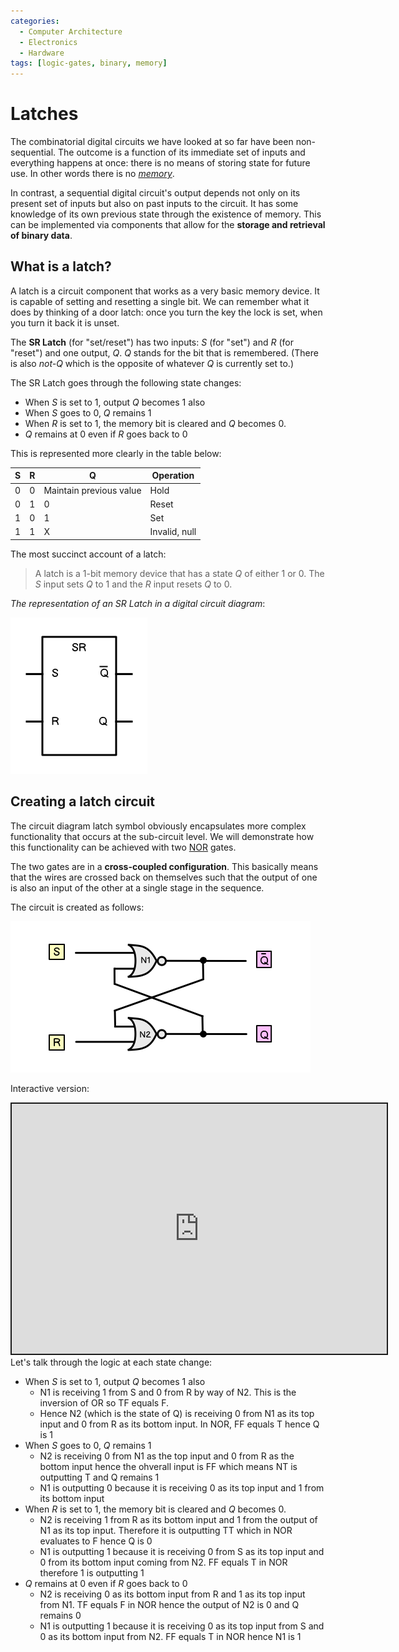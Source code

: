 ```yaml
---
categories:
  - Computer Architecture
  - Electronics
  - Hardware
tags: [logic-gates, binary, memory]
---
```


# Latches

The combinatorial digital circuits we have looked at so far have been non-sequential. The outcome is a function of its immediate set of inputs and everything happens at once: there is no means of storing state for future use. In other words there is no _[memory](/Hardware/Memory/Memory.md)_.

In contrast, a sequential digital circuit's output depends not only on its present set of inputs but also on past inputs to the circuit. It has some knowledge of its own previous state through the existence of memory. This can be implemented via components that allow for the **storage and retrieval of binary data**.

## What is a latch?

A latch is a circuit component that works as a very basic memory device. It is capable of setting and resetting a single bit. We can remember what it does by thinking of a door latch: once you turn the key the lock is set, when you turn it back it is unset.

The **SR Latch** (for "set/reset") has two inputs: _S_ (for "set") and _R_ (for "reset") and one output, _Q_. _Q_ stands for the bit that is remembered. (There is also _not-Q_ which is the opposite of whatever _Q_ is currently set to.)

The SR Latch goes through the following state changes:

- When _S_ is set to 1, output _Q_ becomes 1 also
- When _S_ goes to 0, _Q_ remains 1
- When _R_ is set to 1, the memory bit is cleared and _Q_ becomes 0.
- _Q_ remains at 0 even if _R_ goes back to 0

This is represented more clearly in the table below:

| S   | R   | Q                       | Operation     |
| --- | --- | ----------------------- | ------------- |
| 0   | 0   | Maintain previous value | Hold          |
| 0   | 1   | 0                       | Reset         |
| 1   | 0   | 1                       | Set           |
| 1   | 1   | X                       | Invalid, null |

The most succinct account of a latch:

> A latch is a 1-bit memory device that has a state _Q_ of either 1 or 0. The _S_ input sets _Q_ to 1 and the _R_ input resets _Q_ to 0.

_The representation of an SR Latch in a digital circuit diagram_:

![](/img/sr_latch_diagram.png)

## Creating a latch circuit

The circuit diagram latch symbol obviously encapsulates more complex functionality that occurs at the sub-circuit level. We will demonstrate how this functionality can be achieved with two [NOR](/Hardware/Logic_Gates/Logic_gates.md#nor-gate) gates.

The two gates are in a **cross-coupled configuration**. This basically means that the wires are crossed back on themselves such that the output of one is also an input of the other at a single stage in the sequence.

The circuit is created as follows:

![](/img/sr_latch_logic_circuit.png)

Interactive version:

<iframe src="https://circuitverse.org/simulator/embed/nor-latch-0869192c-7d7b-4161-b13f-3f72c1bce8e9" style="border-width:; border-style: solid; border-color:;" name="myiframe" id="projectPreview" scrolling="no" frameborder="1" marginheight="0px" marginwidth="0px" height="400" width="600" allowFullScreen></iframe>

<br />
Let's talk through the logic at each state change:

- When _S_ is set to 1, output _Q_ becomes 1 also
  - N1 is receiving 1 from S and 0 from R by way of N2. This is the inversion of OR so TF equals F.
  - Hence N2 (which is the state of Q) is receiving 0 from N1 as its top input and 0 from R as its bottom input. In NOR, FF equals T hence Q is 1
- When _S_ goes to 0, _Q_ remains 1
  - N2 is receiving 0 from N1 as the top input and 0 from R as the bottom input hence the ohverall input is FF which means NT is outputting T and Q remains 1
  - N1 is outputting 0 because it is receiving 0 as its top input and 1 from its bottom input
- When _R_ is set to 1, the memory bit is cleared and _Q_ becomes 0.
  - N2 is receiving 1 from R as its bottom input and 1 from the output of N1 as its top input. Therefore it is outputting TT which in NOR evaluates to F hence Q is 0
  - N1 is outputting 1 because it is receiving 0 from S as its top input and 0 from its bottom input coming from N2. FF equals T in NOR therefore 1 is outputting 1
- _Q_ remains at 0 even if _R_ goes back to 0
  - N2 is receiving 0 as its bottom input from R and 1 as its top input from N1. TF equals F in NOR hence the output of N2 is 0 and Q remains 0
  - N1 is outputting 1 because it is receiving 0 as its top input from S and 0 as its bottom input from N2. FF equals T in NOR hence N1 is 1
